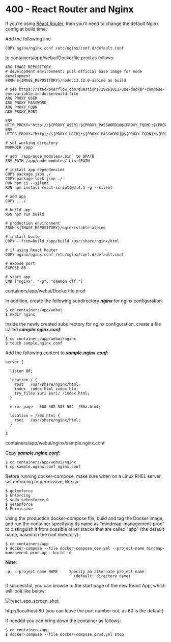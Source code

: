 # 400 - React Router and Nginx

If you’re using [React Router](https://reacttraining.com/react-router/), then you’ll need to change the default Nginx config at build time:

Add the following line 
```
COPY nginx/nginx.conf /etc/nginx/conf.d/default.conf
```
to containers/app/webui/Dockerfile.prod as follows:

```
ARG IMAGE_REPOSITORY
# development environment: pull official base image for node development
FROM ${IMAGE_REPOSITORY}/node:13.12.0-alpine as build

# See https://stackoverflow.com/questions/29261811/use-docker-compose-env-variable-in-dockerbuild-file
ARG PROXY_USER
ARG PROXY_PASSWORD
ARG PROXY_FQDN
ARG PROXY_PORT

ENV HTTP_PROXY="http://${PROXY_USER}:${PROXY_PASSWORD}@${PROXY_FQDN}:${PROXY_PORT}"
ENV HTTPS_PROXY="http://${PROXY_USER}:${PROXY_PASSWORD}@${PROXY_FQDN}:${PROXY_PORT}"

# set working directory
WORKDIR /app

# add `/app/node_modules/.bin` to $PATH
ENV PATH /app/node_modules/.bin:$PATH

# install app dependencies
COPY package.json ./
COPY package-lock.json ./
RUN npm ci --silent
RUN npm install react-scripts@3.4.1 -g --silent

# add app
COPY . ./

# build app
RUN npm run build

# production environment
FROM ${IMAGE_REPOSITORY}/nginx:stable-alpine

# install build
COPY --from=build /app/build /usr/share/nginx/html

# if using React Router
COPY nginx/nginx.conf /etc/nginx/conf.d/default.conf

# expose port
EXPOSE 80

# start app
CMD ["nginx", "-g", "daemon off;"]
```
containers/app/webui/Dockerfile.prod

In addition, create the following subdirectory ***nginx*** for nginx configuration:

```
$ cd containers/app/webui
$ mkdir nginx
```

Inside the newly created subdirectory for nginx configuration, create a file called ***sample.nginx.conf***:

```
$ cd containers/app/webui/nginx
$ touch sample.nginx.conf
```

Add the following content to ***sample.nginx.conf***:

```
server {

  listen 80;

  location / {
    root   /usr/share/nginx/html;
    index  index.html index.htm;
    try_files $uri $uri/ /index.html;
  }

  error_page   500 502 503 504  /50x.html;

  location = /50x.html {
    root   /usr/share/nginx/html;
  }

}
```
containers/app/webui/nginx/sample.nginx.conf

Copy ***sample.nginx.conf***:

```
$ cd containers/app/webui/nginx
$ cp sample.nginx.conf nginx.conf
```

Before running docker-compose, make sure when on a Linux RHEL server, set enforcing to permissive, like so:

```
$ getenforce
$ Enforcing
$ sudo setenforce 0
$ getenforce
$ Permissive
```

Using the production docker-compose file, build and tag the Docker image, and run the container specifying its name as "mindmap-management-prod" to distinguish it from possible other stacks that are called "app" (the default name, based on the root directory)::

```
$ cd containers/app
$ docker-compose --file docker-compose.dev.yml --project-name mindmap-management-prod up --build -d
```

**Note**:   
```
-p, --project-name NAME     Specify an alternate project name
                              (default: directory name)
``` 

If successful, you can browse to the start page of the new React App, which will look like below:

![react_app_screen_shot](https://user-images.githubusercontent.com/1499433/192101180-9290a0a2-c1bf-4eef-b332-43b413bd1dc6.png)

http://localhost:80 (you can leave the port number out, as 80 is the default)

If needed you can bring down the container as follows:

```
$ cd containers/app
$ docker-compose --file docker-compose.prod.yml stop
```
